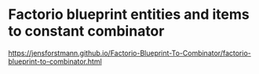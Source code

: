 # Factorio blueprint entities and items to constant combinator

https://jensforstmann.github.io/Factorio-Blueprint-To-Combinator/factorio-blueprint-to-combinator.html